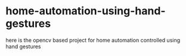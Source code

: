 # home-automation-using-hand-gestures
here is the opencv based project for home automation controlled using hand gestures

